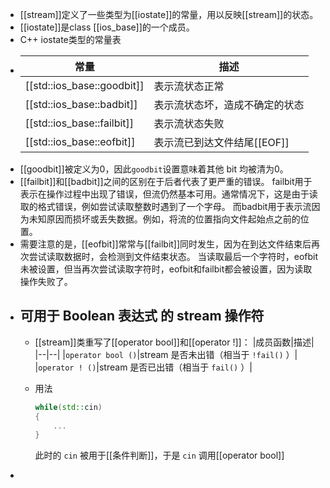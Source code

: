 - [[stream]]定义了一些类型为[[iostate]]的常量，用以反映[[stream]]的状态。
- [[iostate]]是class [[ios_base]]的一个成员。
- C++ iostate类型的常量表
- |常量|描述|
  |--|--|
  |[[std::ios_base::goodbit]]|表示流状态正常|
  |[[std::ios_base::badbit]]| 表示流状态坏，造成不确定的状态|
  |[[std::ios_base::failbit]]|表示流状态失败|
  |[[std::ios_base::eofbit]]|表示流已到达文件结尾[[EOF]]|
- [[goodbit]]被定义为0，因此`goodbit`设置意味着其他 bit 均被清为0。
- [[failbit]]和[[badbit]]之间的区别在于后者代表了更严重的错误。
  failbit用于表示在操作过程中出现了错误，但流仍然基本可用。通常情况下，这是由于读取的格式错误，例如尝试读取整数时遇到了一个字母。
  而badbit用于表示流因为未知原因而损坏或丢失数据。例如，将流的位置指向文件起始点之前的位置。
- 需要注意的是，[[eofbit]]常常与[[failbit]]同时发生，因为在到达文件结束后再次尝试读取数据时，会检测到文件结束状态。
  当读取最后一个字符时，eofbit未被设置，但当再次尝试读取字符时，eofbit和failbit都会被设置，因为读取操作失败了。
- ## 可用于 Boolean 表达式 的 stream 操作符
	- [[stream]]类重写了[[operator bool]]和[[operator !]]：
	  |成员函数|描述|
	  |--|--|
	  |`operator bool ()`|stream 是否未出错（相当于 `!fail()` ）|
	  |`operator ! ()`|stream 是否已出错（相当于 `fail()` ）|
	- 用法
	  
	  ``` cpp
	  while(std::cin)
	  {
	      ...
	  }
	  ```
	  此时的 `cin` 被用于[[条件判断]]，于是 `cin` 调用[[operator bool]]
-